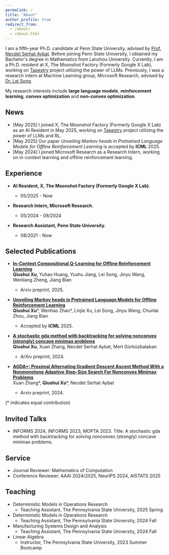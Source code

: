 ```yaml
---
permalink: /
title: "About"
author_profile: true
redirect_from: 
  - /about/
  - /about.html
---
```


I am a fifth-year Ph.D. candidate at Penn State University, advised by [Prof. Necdet Serhat Aybat](https://nsaybat.org/). Before joining Penn State University, I obtained my Bachelor's degree in Mathematics from Lanzhou University. Currently, I am a Ph.D. resident at X, The Moonshot Factory (Formerly Google X Lab), working on [Tapestry](https://x.company/projects/tapestry/) project utilizing the power of LLMs. Previously, I was a research intern at Machine Learning group, Microsoft Research, advised by [Dr. Lei Song](https://www.microsoft.com/en-us/research/people/lesong/).

My research interests include **large language models**, **reinforcement learning**, **convex optimization** and **non-convex optimization**.

## News
- [May 2025] I joined X, The Moonshot Factory (Formerly Google X Lab) as an AI Resident in May 2025, working on [Tapestry](https://x.company/projects/tapestry/) project utilizing the power of LLMs and RL.
- [May 2025] Our paper *Unveiling Markov heads in Pretrained Language Models for Offline Reinforcement Learning* is accepted by **ICML** 2025.
- [May 2024] I joined Microsoft Research as a Research Intern, working on in-context learning and offline reinforcement learning.

## Experience
- **AI Resident, X, The Moonshot Factory (Formerly Google X Lab).** 
  - 05/2025 - Now
  
- **Research Intern, Microsoft Research.** 
  - 05/2024 - 08/2024

- **Research Assistant, Penn State University.**
  - 08/2021 - Now

## Selected Publications 

- [**In-Context Compositional Q-Learning for Offline Reinforcement Learning**](https://arxiv.org/abs/2509.24067)  
**Qiushui Xu**, Yuhao Huang, Yushu Jiang, Lei Song, Jinyu Wang, Wenliang Zheng, Jiang Bian
  - Arxiv preprint, 2025.

- [**Unveiling Markov heads in Pretrained Language Models for Offline Reinforcement Learning**](https://arxiv.org/pdf/2409.06985)  
**Qiushui Xu**\*, Wenhao Zhao\*, Linjie Xu, Lei Song, Jinyu Wang, Chunlai Zhou, Jiang Bian
  - Accepted by **ICML** 2025.

- [**A stochastic gda method with backtracking for solving nonconvex (strongly) concave minimax problems**](https://arxiv.org/pdf/2403.07806)  
**Qiushui Xu**, Xuan Zhang, Necdet Serhat Aybat, Mert Gürbüzbalaban
  - ArXiv preprint, 2024.

- [**AGDA+: Proximal Alternating Gradient Descent Ascent Method With a Nonmonotone Adaptive Step-Size Search For Nonconvex Minimax Problems**](https://arxiv.org/pdf/2406.14371)  
Xuan Zhang\*, **Qiushui Xu**\*, Necdet Serhat Aybat
  - Arxiv preprint, 2024.
  
(\* indicates equal contribution)

## Invited Talks<a id="talks"></a>

- INFORMS 2024, INFORMS 2023, MOPTA 2023. Title: A stochastic gda method with backtracking for solving nonconvex (strongly) concave minimax problems.

## Service

- Journal Reviewer: Mathematics of Computation
- Conference Reviewer: AAAI 2024/2025, NeurIPS 2024, AISTATS 2025


## Teaching

- Deterministic Models in Operations Research
  - Teaching Assistant, The Pennsylvania State University, 2025 Spring
- Deterministic Models in Operations Research
  - Teaching Assistant, The Pennsylvania State University, 2024 Fall
- Manufacturing Systems Design and Analysis
  - Teaching Assistant, The Pennsylvania State University, 2024 Fall
- Linear Algebra
  - Instructor, The Pennsylvania State University, 2023 Summer Bootcamp
